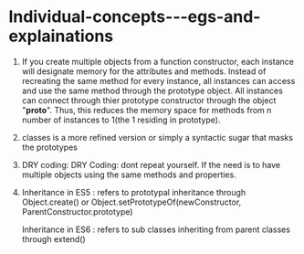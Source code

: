 # Individual-concepts---egs-and-explainations



1.  If you create multiple objects from a function constructor, each instance will designate memory for the attributes and methods. Instead of recreating the same method for every instance, all instances can access and use the same method through the prototype object. All instances can connect through thier prototype constructor through the object  "__proto__". Thus, this reduces the memory space for methods from n number of instances to 1(the 1 residing in prototype).
2.  classes is a more refined version or simply a syntactic sugar that masks the prototypes 

3.  DRY coding: DRY Coding: dont repeat yourself. If the need is to have multiple objects using the same methods and properties.

4.  Inheritance in ES5 : refers to prototypal inheritance through Object.create() or Object.setPrototypeOf(newConstructor, ParentConstructor.prototype)
    
    Inheritance in ES6 : refers to sub classes inheriting from parent classes through extend()

